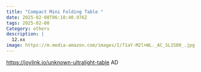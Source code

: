```yaml
---
title: "Compact Mini Folding Table "
date: 2025-02-08T06:10:40.976Z
tags: 2025-02-08
Category: others
description: |
  12.xx
image: https://m.media-amazon.com/images/I/71aY-M2l+WL._AC_SL1500_.jpg
---
```

https://joylink.io/unknown-ultralight-table    AD